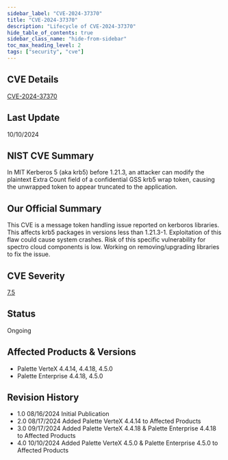 ```yaml
---
sidebar_label: "CVE-2024-37370"
title: "CVE-2024-37370"
description: "Lifecycle of CVE-2024-37370"
hide_table_of_contents: true
sidebar_class_name: "hide-from-sidebar"
toc_max_heading_level: 2
tags: ["security", "cve"]
---
```


## CVE Details

[CVE-2024-37370](https://nvd.nist.gov/vuln/detail/CVE-2024-37370)

## Last Update

10/10/2024

## NIST CVE Summary

In MIT Kerberos 5 (aka krb5) before 1.21.3, an attacker can modify the plaintext Extra Count field of a confidential GSS
krb5 wrap token, causing the unwrapped token to appear truncated to the application.

## Our Official Summary

This CVE is a message token handling issue reported on kerboros libraries. This affects krb5 packages in versions less
than 1.21.3-1. Exploitation of this flaw could cause system crashes. Risk of this specific vulnerability for spectro
cloud components is low. Working on removing/upgrading libraries to fix the issue.

## CVE Severity

[7.5](https://nvd.nist.gov/vuln/detail/CVE-2024-37370)

## Status

Ongoing

## Affected Products & Versions

- Palette VerteX 4.4.14, 4.4.18, 4.5.0
- Palette Enterprise 4.4.18, 4.5.0

## Revision History

- 1.0 08/16/2024 Initial Publication
- 2.0 08/17/2024 Added Palette VerteX 4.4.14 to Affected Products
- 3.0 09/17/2024 Added Palette VerteX 4.4.18 & Palette Enterprise 4.4.18 to Affected Products
- 4.0 10/10/2024 Added Palette VerteX 4.5.0 & Palette Enterprise 4.5.0 to Affected Products
